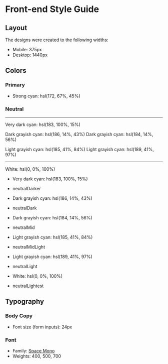 # Front-end Style Guide

## Layout

The designs were created to the following widths:

- Mobile: 375px
- Desktop: 1440px

## Colors

### Primary

- Strong cyan: hsl(172, 67%, 45%)

### Neutral

---

Very dark cyan: hsl(183, 100%, 15%)

Dark grayish cyan: hsl(186, 14%, 43%)
Dark grayish cyan: hsl(184, 14%, 56%)

Light grayish cyan: hsl(185, 41%, 84%)
Light grayish cyan: hsl(189, 41%, 97%)

---

White: hsl(0, 0%, 100%)

- Very dark cyan: hsl(183, 100%, 15%)
- neutralDarker

- Dark grayish cyan: hsl(186, 14%, 43%)
- neutralDark
 
- Dark grayish cyan: hsl(184, 14%, 56%)
- neutralMid

- Light grayish cyan: hsl(185, 41%, 84%)
- neutralMidLight

- Light grayish cyan: hsl(189, 41%, 97%)
- neutralLight

- White: hsl(0, 0%, 100%)
- neutralLightest

## Typography

### Body Copy

- Font size (form inputs): 24px

### Font

- Family: [Space Mono](https://fonts.google.com/specimen/Space+Mono)
- Weights: 400, 500, 700
